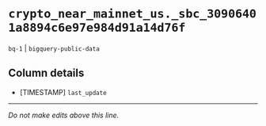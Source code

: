 # `crypto_near_mainnet_us._sbc_30906401a8894c6e97e984d91a14d76f`
`bq-1` | `bigquery-public-data`

## Column details
* [TIMESTAMP] `last_update`

-------------------------------------------------------------------------------
*Do not make edits above this line.*
